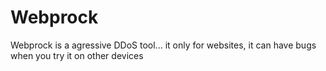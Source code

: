 # Webprock
Webprock is a agressive DDoS tool... it only for websites, it can have bugs when you try it on other devices

